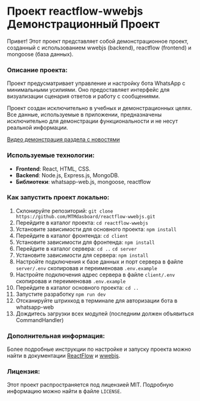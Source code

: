 # Проект reactflow-wwebjs Демонстрационный Проект

Привет! Этот проект представляет собой демонстрационное проект, созданный с использованием wwebjs (backend), reactflow (frontend) и mongoose (база данных).

### Описание проекта:
Проект предусматривает управление и настройку бота WhatsApp с минимальными усилиями. Оно предоставляет интерфейс для визуализации сценария ответов и работу с сообщениями.

Проект создан исключительно в учебных и демонстрационных целях. Все данные, используемые в приложении, предназначены исключительно для демонстрации функциональности и не несут реальной информации.

[Видео демонстрация раздела с новостями](https://youtu.be/2GquwJEvMeA)

### Используемые технологии:

- **Frontend**: React, HTML, CSS.
- **Backend**: Node.js, Express.js, MongoDB.
- **Библиотеки**: whatsapp-web.js, mongoose, reactflow

### Как запустить проект локально:

1. Склонируйте репозиторий: 
```git clone https://github.com/MTMdasboard/reactflow-wwebjs.git```
2. Перейдите в каталог проекта: 
```cd reactflow-wwebjs```
3. Установите зависимости для основного проекта: 
```npm install```
4. Перейдите в каталог фронтенда: 
```cd client```
5. Установите зависимости для фронтенда: 
```npm install```
6. Перейдите в каталог сервера: 
```cd ..```
```cd server```
7. Установите зависимости для сервера: 
```npm install```
8. Настройте подключения к базе данных и порт сервера в файле `server/.env` скопировав и переименовав `.env.example`
9. Настройте подключения адрес сервера в файле `client/.env` скопировав и переименовав `.env.example`
10. Перейдите в каталог основного проекта: 
```cd ..```
11. Запустите разработку 
```npm run dev```
12. Отсканируйте штрихкод в терминале для авторизации бота в whatsapp-web 
13. Дождитесь загрузки всех модулей (последним должен объявиться CommandHandler)

### Дополнительная информация:

Более подробные инструкции по настройке и запуску проекта можно найти в документации [ReactFlow](https://reactflow.dev/) и [wwebjs](https://wwebjs.dev/).

### Лицензия:

Этот проект распространяется под лицензией MIT. Подробную информацию можно найти в файле `LICENSE`.
